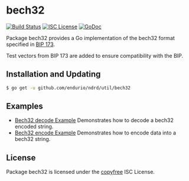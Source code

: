 bech32
==========

[![Build Status](http://img.shields.io/travis/endurio/ndrd/util.svg)](https://travis-ci.org/endurio/ndrd/util)
[![ISC License](http://img.shields.io/badge/license-ISC-blue.svg)](http://copyfree.org)
[![GoDoc](https://godoc.org/github.com/endurio/ndrd/util/bech32?status.png)](http://godoc.org/github.com/endurio/ndrd/util/bech32)

Package bech32 provides a Go implementation of the bech32 format specified in
[BIP 173](https://github.com/bitcoin/bips/blob/master/bip-0173.mediawiki).

Test vectors from BIP 173 are added to ensure compatibility with the BIP.

## Installation and Updating

```bash
$ go get -u github.com/endurio/ndrd/util/bech32
```

## Examples

* [Bech32 decode Example](http://godoc.org/github.com/endurio/ndrd/util/bech32#example-Bech32Decode)
  Demonstrates how to decode a bech32 encoded string.
* [Bech32 encode Example](http://godoc.org/github.com/endurio/ndrd/util/bech32#example-BechEncode)
  Demonstrates how to encode data into a bech32 string.

## License

Package bech32 is licensed under the [copyfree](http://copyfree.org) ISC
License.
